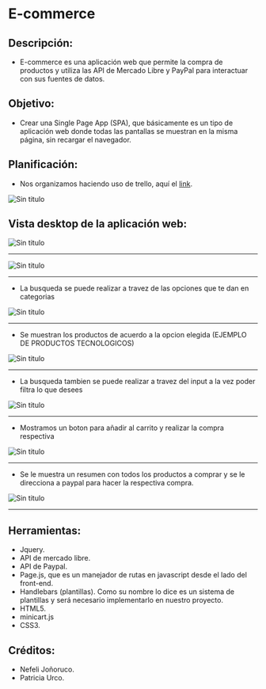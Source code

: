 # E-commerce

## Descripción:

+ E-commerce es una aplicación web que permite la compra de productos y utiliza las API de Mercado Libre y PayPal para interactuar con sus fuentes de datos. 



## Objetivo:

+ Crear una Single Page App (SPA), que básicamente es un tipo de aplicación web donde todas las pantallas se muestran en la misma página, sin recargar el navegador.

## Planificación:

+ Nos organizamos haciendo uso de trello, aquí el [link](https://trello.com/b/Bhkol7h7/e-commerce "link").

![Sin titulo](public/assets/images/trello.png)

## Vista desktop de la aplicación web:

![Sin titulo](public/assets/images/desktop.png)
_____________________________________________________________________________________________________________________

![Sin titulo](public/assets/images/img1.jpg)
_____________________________________________________________________________________________________________________
+ La busqueda se puede realizar a travez de las opciones que te dan en categorias

![Sin titulo](public/assets/images/img2.jpg)
_____________________________________________________________________________________________________________________
+ Se muestran los productos de acuerdo a la opcion elegida (EJEMPLO DE PRODUCTOS TECNOLOGICOS)

![Sin titulo](public/assets/images/img3.jpg)
_____________________________________________________________________________________________________________________
+ La busqueda tambien se puede realizar a travez del input a la vez poder filtra lo que desees

![Sin titulo](public/assets/images/img4.jpg)
_____________________________________________________________________________________________________________________
+ Mostramos un boton para añadir al carrito y realizar la compra respectiva

![Sin titulo](public/assets/images/img5.png)
_____________________________________________________________________________________________________________________
+ Se le muestra un resumen con todos los productos a comprar y se le direcciona a paypal para hacer la respectiva compra.

![Sin titulo](public/assets/images/img6.jpg)
_____________________________________________________________________________________________________________________


## Herramientas:

+ Jquery.
+ API de mercado libre.
+ API de Paypal.
+ Page.js, que es un manejador de rutas en javascript desde el lado del front-end.
+ Handlebars (plantillas). Como su nombre lo dice es un sistema de plantillas y será necesario implementarlo en nuestro proyecto.
+ HTML5.
+ minicart.js
+ CSS3.


## Créditos:

+ Nefeli Joñoruco.
+ Patricia Urco.
